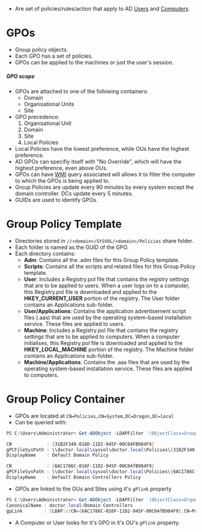 - Are set of policies/rules/action that apply to AD [Users](TechLexicon/Penetration%20Testing/Exploitation/Active%20Directory/AD%20Concepts/Users.md) and [Computers](TechLexicon/Penetration%20Testing/Exploitation/Active%20Directory/AD%20Concepts/Computers.md).
# GPOs
- Group policy objects.
- Each GPO has a set of policies.
- GPOs can be applied to the machines or just the user's session.
##### GPO scope
- GPOs are attached to one of the following containers:
	- Domain
	- Organisational Units
	- Site
- GPO precedence:
	1. Organisational Unit
	2. Domain
	3. Site
	4. Local Policies
- Local Policies have the lowest preference, while OUs have the highest preference.
- AD GPOs can specifiy itself with "No Override", which will have the highest preference, even above OUs.
- GPOs can have [WMI](../../Windows/Windows%20Internals/Uncategorized/WMI.md) query associated will allows it to filter the computer to which the GPOs is being applied to.
- Group Policies are update every 90 minutes by every system except the domain controller. DCs update every 5 minutes.
- GUIDs are used to identify GPOs.
# Group Policy Template
- Directories stored in `//<domain>/SYSVOL/<domain>/Policies` share folder.
- Each folder is named as the GUID of the GPO.
- Each directory contains:
	- **Adm**: Contains all the .adm files for this Group Policy template.
	- **Scripts**: Contains all the scripts and related files for this Group Policy template.
	- **User**: Includes a Registry.pol file that contains the registry settings that are to be applied to users. When a user logs on to a computer, this Registry.pol file is downloaded and applied to the **HKEY_CURRENT_USER** portion of the registry. The User folder contains an Applications sub-folder.
	- **User/Applications**: Contains the application advertisement script files (.aas) that are used by the operating system-based installation service. These files are applied to users.
	- **Machine**: Includes a Registry.pol file that contains the registry settings that are to be applied to computers. When a computer initialises, this Registry.pol file is downloaded and applied to the **HKEY_LOCAL_MACHINE** portion of the registry. The Machine folder contains an Applications sub-folder.
	- **Machine/Applications**: Contains the .aas files that are used by the operating system-based installation service. These files are applied to computers.
# Group Policy Container
- GPOs are located at `CN=Policies,CN=System,DC=Dragon,DC=local`
- Can be queried with:
```powershell
PS C:\Users\Administrator> Get-ADObject -LDAPFilter '(ObjectClass=GroupPolicyContainer)' -Properties * | select CN,gPCFileSysPath,DisplayName | format-list

CN             : {31B2F340-016D-11D2-945F-00C04FB984F9}
gPCFileSysPath : \\doctor.local\sysvol\doctor.local\Policies\{31B2F340-016D-11D2-945F-00C04FB984F9}
DisplayName    : Default Domain Policy

CN             : {6AC1786C-016F-11D2-945F-00C04fB984F9}
gPCFileSysPath : \\doctor.local\sysvol\doctor.local\Policies\{6AC1786C-016F-11D2-945F-00C04fB984F9}
DisplayName    : Default Domain Controllers Policy
```
- GPOs are linked to the OUs and Sites using it's `gPlink` property
```powershell
PS C:\Users\Administrator> Get-ADObject -LDAPFilter '(ObjectClass=OrganizationalUnit)' -Properties * | select CanonicalName,gpLink | format-list
CanonicalName : doctor.local/Domain Controllers
gpLink        : [LDAP://CN={6AC1786C-016F-11D2-945F-00C04fB984F9},CN=Policies,CN=System,DC=doctor,DC=local;0]
```
- A Computer or User looks for it's GPO in it's OU's `gPlink` property.